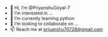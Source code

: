 - 👋 Hi, I’m @PriyanshuGoyal-7
- 👀 I’m interested in ...
- 🌱 I’m currently learning python
- 💞️ I’m looking to collaborate on ...
- 📫 Reach me at priyanshu70728@gmail.com

<!---
PriyanshuGoyal-7/PriyanshuGoyal-7 is a ✨ special ✨ repository because its `README.md` (this file) appears on your GitHub profile.
You can click the Preview link to take a look at your changes.
--->
